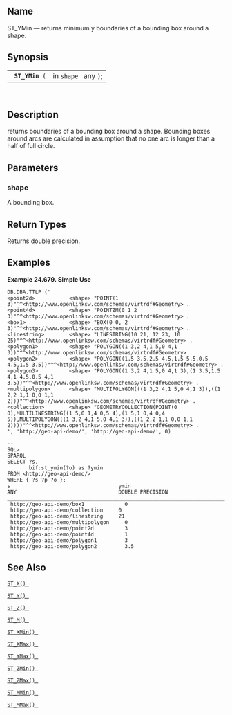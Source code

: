 <div id="fn_st_ymin" class="refentry">

<div class="titlepage">

</div>

<div class="refnamediv">

## Name

ST_YMin — returns minimum y boundaries of a bounding box around a shape.

</div>

<div class="refsynopsisdiv">

## Synopsis

<div id="fsyn_st_ymin" class="funcsynopsis">

|                      |                      |
|----------------------|----------------------|
| ` `**`ST_YMin`**` (` | in `shape ` any `)`; |

<div class="funcprototype-spacer">

 

</div>

</div>

</div>

<div id="desc_st_ymin" class="refsect1">

## Description

returns boundaries of a bounding box around a shape. Bounding boxes
around arcs are calculated in assumption that no one arc is longer than
a half of full circle.

</div>

<div id="params_st_ymin" class="refsect1">

## Parameters

<div id="id132420" class="refsect2">

### shape

A bounding box.

</div>

</div>

<div id="ret_st_ymin" class="refsect1">

## Return Types

Returns double precision.

</div>

<div id="examples_st_ymin" class="refsect1">

## Examples

<div id="ex_st_ymin" class="example">

**Example 24.679. Simple Use**

<div class="example-contents">

``` screen
DB.DBA.TTLP ('
<point2d>           <shape> "POINT(1 3)"^^<http://www.openlinksw.com/schemas/virtrdf#Geometry> .
<point4d>           <shape> "POINTZM(0 1 2 3)"^^<http://www.openlinksw.com/schemas/virtrdf#Geometry> .
<box1>              <shape> "BOX(0 0, 2 3)"^^<http://www.openlinksw.com/schemas/virtrdf#Geometry> .
<linestring>        <shape> "LINESTRING(10 21, 12 23, 10 25)"^^<http://www.openlinksw.com/schemas/virtrdf#Geometry> .
<polygon1>          <shape> "POLYGON((1 3,2 4,1 5,0 4,1 3))"^^<http://www.openlinksw.com/schemas/virtrdf#Geometry> .
<polygon2>          <shape> "POLYGON((1.5 3.5,2.5 4.5,1.5 5.5,0.5 4.5,1.5 3.5))"^^<http://www.openlinksw.com/schemas/virtrdf#Geometry> .
<polygon3>          <shape> "POLYGON((1 3,2 4,1 5,0 4,1 3),(1 3.5,1.5 4,1 4.5,0.5 4,1 3.5))"^^<http://www.openlinksw.com/schemas/virtrdf#Geometry> .
<multipolygon>      <shape> "MULTIPOLYGON(((1 3,2 4,1 5,0 4,1 3)),((1 2,2 1,1 0,0 1,1 2)))"^^<http://www.openlinksw.com/schemas/virtrdf#Geometry> .
<collection>        <shape> "GEOMETRYCOLLECTION(POINT(0 0),MULTILINESTRING((1 5,0 1,4 0,5 4),(1 5,1 0,4 0,4 5)),MULTIPOLYGON(((1 3,2 4,1 5,0 4,1 3)),((1 2,2 1,1 0,0 1,1 2))))"^^<http://www.openlinksw.com/schemas/virtrdf#Geometry> .
', 'http://geo-api-demo/', 'http://geo-api-demo/', 0)

--
SQL>
SPARQL
SELECT ?s,
       bif:st_ymin(?o) as ?ymin
FROM <http://geo-api-demo/>
WHERE { ?s ?p ?o };
s                                   ymin
ANY                                 DOUBLE PRECISION
_______________________________________________________________________________
 http://geo-api-demo/box1             0
 http://geo-api-demo/collection     0
 http://geo-api-demo/linestring     21
 http://geo-api-demo/multipolygon     0
 http://geo-api-demo/point2d          3
 http://geo-api-demo/point4d          1
 http://geo-api-demo/polygon1         3
 http://geo-api-demo/polygon2         3.5
```

</div>

</div>

  

</div>

<div id="seealso_st_ymin" class="refsect1">

## See Also

<a href="fn_st_x.html" class="link" title="st_x"><code
class="function">ST_X() </code></a>

<a href="fn_st_y.html" class="link" title="st_y"><code
class="function">ST_Y() </code></a>

<a href="fn_st_z.html" class="link" title="ST_Z"><code
class="function">ST_Z() </code></a>

<a href="fn_st_m.html" class="link" title="ST_M"><code
class="function">ST_M() </code></a>

<a href="fn_st_xmin.html" class="link" title="ST_XMin"><code
class="function">ST_XMin() </code></a>

<a href="fn_st_xmax.html" class="link" title="ST_XMax"><code
class="function">ST_XMax() </code></a>

<a href="fn_st_ymax.html" class="link" title="ST_YMax"><code
class="function">ST_YMax() </code></a>

<a href="fn_st_zmin.html" class="link" title="ST_ZMin"><code
class="function">ST_ZMin() </code></a>

<a href="fn_st_zmax.html" class="link" title="ST_ZMax"><code
class="function">ST_ZMax() </code></a>

<a href="fn_st_mmin.html" class="link" title="ST_MMin"><code
class="function">ST_MMin() </code></a>

<a href="fn_st_mmax.html" class="link" title="ST_MMax"><code
class="function">ST_MMax() </code></a>

</div>

</div>
